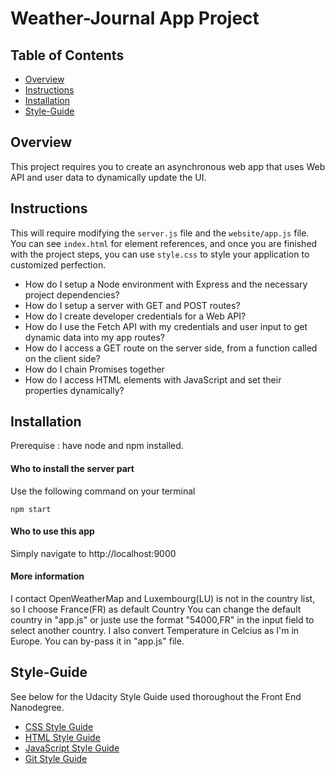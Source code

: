 # Weather-Journal App Project

## Table of Contents

* [Overview](#overview)
* [Instructions](#instructions)
* [Installation](#installation)
* [Style-Guide](#style-guide)

## Overview
This project requires you to create an asynchronous web app that uses Web API and user data to dynamically update the UI. 

## Instructions
This will require modifying the `server.js` file and the `website/app.js` file. You can see `index.html` for element references, and once you are finished with the project steps, you can use `style.css` to style your application to customized perfection.

- How do I setup a Node environment with Express and the necessary project dependencies?
- How do I setup a server with GET and POST routes?
- How do I create developer credentials for a Web API?
- How do I use the Fetch API with my credentials and user input to get dynamic data into my app routes?
- How do I access a GET route on the server side, from a function called on the client side?
- How do I chain Promises together
- How do I access HTML elements with JavaScript and set their properties dynamically?

## Installation
Prerequise : have node and npm installed. 


#### Who to install the server part
Use the following command on your terminal
```
npm start
```
#### Who to use this app
Simply navigate to http://localhost:9000

#### More information
I contact OpenWeatherMap and Luxembourg(LU) is not in the country list, so I choose France(FR) as default Country
You can change the default country in "app.js" or juste use the format "54000,FR" in the input field to select another country.
I also convert Temperature in Celcius as I'm in Europe. You can by-pass it in "app.js" file.

## Style-Guide

See below for the Udacity Style Guide used thoroughout the Front End Nanodegree.

* [CSS Style Guide](http://udacity.github.io/frontend-nanodegree-styleguide/css.html)
* [HTML Style Guide](http://udacity.github.io/frontend-nanodegree-styleguide/)
* [JavaScript Style Guide](http://udacity.github.io/frontend-nanodegree-styleguide/javascript.html)
* [Git Style Guide](https://udacity.github.io/git-styleguide/)
